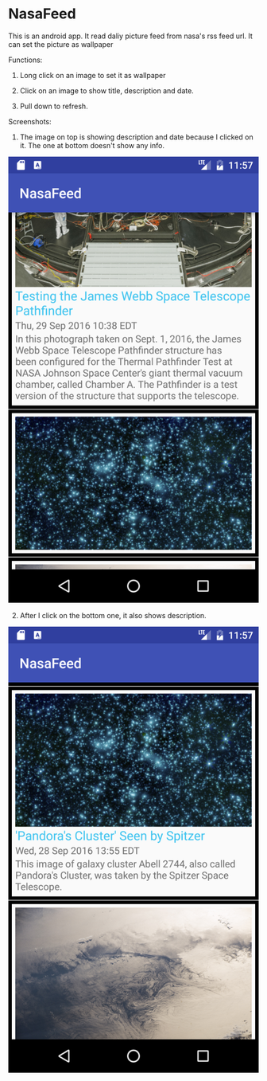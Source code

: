 # NasaFeed
This is  an android app. It read daliy picture feed from nasa's rss feed url. It can set the picture as wallpaper

Functions:

1. Long click on an image to set it as wallpaper

2. Click on an image to show title, description and date.

3. Pull down to refresh.


Screenshots: 

1. The image on top is showing description and date because I clicked on it. The one at bottom doesn't show any info.

![alt text][first_one_show_description]

2. After I click on the bottom one, it also shows description. 

![alt text][second_show_description]

[first_one_show_description]: https://github.com/fishzhe/NasaFeed/blob/master/screenshots/first_one_show_desp.png "NasaFeed screenshot"
[second_show_description]: https://github.com/fishzhe/NasaFeed/blob/master/screenshots/second_show_desp.png "NasaFeed screenshot"


